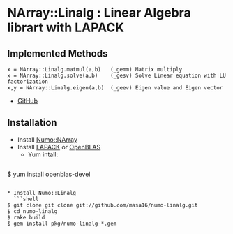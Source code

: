 # NArray::Linalg : Linear Algebra librart with LAPACK

## Implemented Methods

    x = NArray::Linalg.matmul(a,b)   (_gemm) Matrix multiply
    x = NArray::Linalg.solve(a,b)    (_gesv) Solve Linear equation with LU factorization
    x,y = NArray::Linalg.eigen(a,b)  (_geev) Eigen value and Eigen vector

* [GitHub](https://github.com/masa16/numo-linalg)

## Installation

* Install [Numo::NArray](https://github.com/masa16/numo-narray)
* Install [LAPACK](http://www.netlib.org/lapack/) or [OpenBLAS](http://www.openblas.net/)
  * Yum intall:
  ```shell
$ yum install openblas-devel
```

* Install Numo::Linalg
  ```shell
$ git clone git clone git://github.com/masa16/numo-linalg.git
$ cd numo-linalg
$ rake build
$ gem install pkg/numo-linalg-*.gem
```
